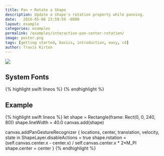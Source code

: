 ```yaml
---
title: Pan + Rotate a Shape
description: Update a shape's rotation property while panning.
date:   2016-05-08 23:59:59 -0800
layout: example
categories: examples
permalink: /examples/interaction-pan-center-rotation/
image: poster.png
tags: [getting started, basics, introduction, easy, c4]
author: Travis Kirton
---
```

![](pan-center-rotation.png)

## System Fonts

{% highlight swift lineos %}
{% endhighlight %}

## Example
{% highlight swift lineos %}
let shape = Rectangle(frame: Rect(0, 0, 240, 80))
shape.lineWidth = 40.0
canvas.add(shape)

canvas.addPanGestureRecognizer { locations, center, translation, velocity, state in
    ShapeLayer.disableActions = true
    shape.rotation = (self.canvas.center.x - center.x) / self.canvas.center.x * 2*M_PI
    shape.center = center
}
{% endhighlight %}
